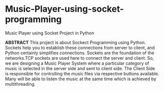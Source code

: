 # Music-Player-using-socket-programming
Music Player using Socket Project in Python

**ABSTRACT**
This project is about Sockect Programming using Python. Sockets 
help you to establish these connections from server to client, and 
Python certainly simplifies connections.
Sockets are the foundation of the networks.TCP sockets are used 
here to connect the server and client.
 So, we are designing a Music Player System where a particular 
category of music is selected in the server side and sent to client 
side.
The Client Side is responsible for controlling the music files via 
respective buttons available. Many will be able to listen the music at 
the same time which is achieved by multithreading.

